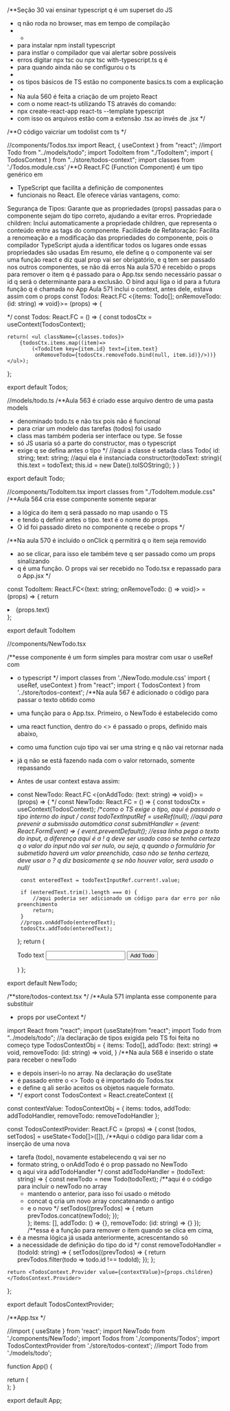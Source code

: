 /**Seção 30 vai ensinar typescript q é um superset do JS
 * q não roda no browser, mas em tempo de compilação
 *  * 
 * para instalar npm install typescript
 * para instlar o compilador que vai alertar sobre possíveis
 * erros digitar npx tsc ou npx tsc with-typescript.ts q é
 * para quando ainda não se configurou o ts
 * 
 * os tipos básicos de TS estão no componente basics.ts com a explicação
 * 
 * Na aula 560 é feita a criação de um projeto React 
 * com o nome react-ts utilizando TS através do comando:
 * npx create-react-app react-ts --template typescript
 * com isso os arquivos estão com a extensão .tsx ao invés de .jsx
 */

/**O código vaicriar um todolist com ts */

//components/Todos.tsx
import React, { useContext } from "react";
//import Todo from "../models/todo";
import TodoItem from "./TodoItem";
import { TodosContext } from "../store/todos-context";
import classes from './Todos.module.css'
/**O React.FC (Function Component) é um tipo genérico em
 *  TypeScript que facilita a definição de componentes
 *  funcionais no React. Ele oferece várias vantagens, como:

Segurança de Tipos: Garante que as propriedades (props)
 passadas para o componente sejam do tipo correto, ajudando
  a evitar erros.
Propriedade children: Inclui automaticamente a propriedade
 children, que representa o conteúdo entre as tags do componente.
Facilidade de Refatoração: Facilita a renomeação e a
 modificação das propriedades do componente, pois o compilador
  TypeScript ajuda a identificar todos os lugares onde essas
   propriedades são usadas
   Em resumo, ele define q o componente vai ser uma função
   react e diz qual prop vai ser obrigatório, e q tem
   ser passado nos outros componentes, se não dá erros
   Na aula 570 é recebido o props para remover o item q é passado
   para o App.tsx sendo necessário passar o id q será o determinante 
   para a exclusão. O bind aqui liga o id para a futura função q é chamada no App
   Aula 571 inclui o context, antes dele, estava assim com o props
   const Todos: React.FC <{items: Todo[]; onRemoveTodo: (id: string) => void}>=
 (props) => {

   */
const Todos: React.FC = () => {
    const todosCtx = useContext(TodosContext);

    return( <ul className={classes.todos}>
        {todosCtx.items.map((item)=>
            (<TodoItem key={item.id} text={item.text}
             onRemoveTodo={todosCtx.removeTodo.bind(null, item.id)}/>))}
    </ul>);
};

export default Todos;


//models/todo.ts
/**Aula 563 é criado esse arquivo dentro de uma pasta models
 * denominado todo.ts e não tsx pois não é funcional 
 * para criar um modelo das tarefas (todos) foi usado
 * class mas também poderia ser interface ou type. Se fosse
 * só JS usaria só a parte do constructor, mas o typescript
 * exige q se defina antes o tipo
 */
//aqui a classe é setada
class Todo{
    id: string;
    text: string;
//aqui ela é instanciada
    constructor(todoText: string){
        this.text = todoText;
        this.id = new Date().toISOString();
    }
}

export default Todo;

//components/TodoItem.tsx
import classes from "./TodoItem.module.css"
/**Aula 564 cria esse componente somente separar
 * a lógica do item q será passado no map usando o TS
 * e tendo q definir antes o tipo. text é o nome do props.
 * O id foi passado direto no componente q recebe o props
 */

/**Na aula 570 é incluído o onClick q permitirá q o item seja removido
 * ao se clicar, para isso ele também teve q ser passado como um props sinalizando
 * q é uma função. O props vai ser recebido no Todo.tsx e repassado para o App.jsx
 */

const TodoItem: React.FC<{text: string; onRemoveTodo: () => void}> = (props) => {
    return <li className={classes.item} onClick={props.onRemoveTodo}>{props.text}</li>
};

export default TodoItem

//components/NewTodo.tsx

/**esse componente é um form simples para mostrar com usar o useRef com
 * o typescript
 */
import classes from './NewTodo.module.css'
import { useRef, useContext } from "react";
import { TodosContext } from '../store/todos-context';
/**Na aula 567 é adicionado o código para passar o texto obtido como
 * uma função para o App.tsx. Primeiro, o NewTodo é estabelecido como
 * uma react function, dentro do <> é passado o props, definido mais abaixo,
 * como uma function cujo tipo vai ser uma string e q não vai retornar nada
 * já q não se está fazendo nada com o valor retornado, somente repassando
 * Antes de usar context estava assim:
 * const NewTodo: React.FC <{onAddTodo: (text: string) => void}> = (props) => {
 */
const NewTodo: React.FC = () => {
    const todosCtx = useContext(TodosContext);
    /**como o TS exige o tipo, aqui é passado o tipo interno do input */
    const todoTextInputRef = useRef<HTMLInputElement>(null);
    //aqui para prevenir a submissão automática
    const submitHandler = (event: React.FormEvent) => {
        event.preventDefault();
    /*/essa linha pega o texto do input, a diferença aqui é a ! q deve ser
    usado caso se tenha certeza q o valor do input não vai ser nulo, ou seja,
    q quando o formulário for submetido haverá um valor preenchido, caso
    não se tenha certeza, deve usar o ? q diz basicamente q se não houver
    valor, será usado o null*/

        const enteredText = todoTextInputRef.current!.value;

        if (enteredText.trim().length === 0) {
            //aqui poderia ser adicionado um código para dar erro por não preenchimento
            return;
        }
        //props.onAddTodo(enteredText);
        todosCtx.addTodo(enteredText);
    };
    return (
        <form onSubmit={submitHandler} className={classes.form}>
            <label htmlFor="text">Todo text</label>
            <input type='text' id="text" ref={todoTextInputRef} />
            <button>Add Todo</button>
        </form>
    )
};

export default NewTodo;

/**store/todos-context.tsx */
/**Aula 571 implanta esse componente para substituir 
 * props por useContext 
 */

import React from "react";
import {useState}from "react";
import Todo from "../models/todo";
//a declaração de tipos exigida pelo TS foi feita no começo
type TodosContextObj = {
    items: Todo[],
    addTodo: (text: string) => void,
    removeTodo: (id: string) => void,
}
/**Na aula 568 é inserido o state para receber o newTodo
   * e depois inseri-lo no array. Na declaração do useState
   * é passado entre o <> Todo q é importado do Todos.tsx
   * e define q ali serão aceitos os objetos naquele formato.
   *   */
export const TodosContext = React.createContext <TodosContextObj>({
    
const contextValue: TodosContextObj = {
    items: todos,
    addTodo: addTodoHandler,
    removeTodo: removeTodoHandler
};


const TodosContextProvider: React.FC = (props) => {
    const [todos, setTodos] = useState<Todo[]>([]),
  /**Aqui o código para lidar com a inserção de uma nova
   * tarefa (todo), novamente estabelecendo q vai ser no
   * formato string, o onAddTodo é o prop passado no NewTodo
   * q aqui vira addTodoHandler
   */
const addTodoHandler = (todoText: string) => {
const newTodo = new Todo(todoText);
    /**aqui é o código para incluir o newTodo no array
     * mantendo o anterior, para isso foi usado o método
     * concat q cria um novo array concatenando o antigo
     * e o novo
     */
setTodos((prevTodos) => {
      return prevTodos.concat(newTodo);
    });    
  };
    items: [],
    addTodo: () => {},
    removeTodo: (id: string) => {}
});
 /**essa é a função para remover o item quando se clica em cima,
   * é a mesma lógica já usada anteriormente, acrescentando só
   * a necessidade de definição do tipo do id
   */
 const removeTodoHandler = (todoId: string) => {
    setTodos((prevTodos) => {
      return prevTodos.filter(todo => todo.id !== todoId);
    });
  };



    return <TodosContext.Provider value={contextValue}>{props.children}</TodosContext.Provider>
};

export default TodosContextProvider;

/**App.tsx */

//import { useState } from 'react';
import NewTodo from './components/NewTodo';
import Todos from './components/Todos';
import TodosContextProvider from './store/todos-context';
//import Todo from './models/todo';

function App() {
  
 
  return (
    <TodosContextProvider>
      <NewTodo  />
      <Todos />      
    </TodosContextProvider>
  );
}

export default App;
